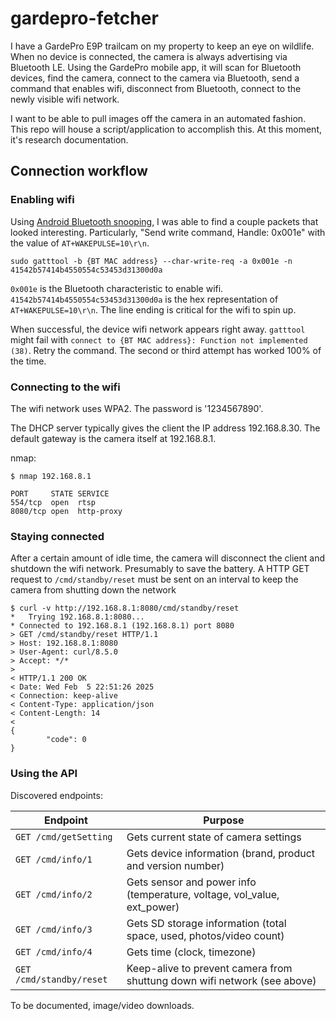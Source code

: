 # gardepro-fetcher
I have a GardePro E9P trailcam on my property to keep an eye on wildlife. When no device is connected, the camera is always advertising via Bluetooth LE. Using the GardePro mobile app, it will scan for Bluetooth devices, find the camera, connect to the camera via Bluetooth, send a command that enables wifi, disconnect from Bluetooth, connect to the newly visible wifi network.

I want to be able to pull images off the camera in an automated fashion. This repo will house a script/application to accomplish this. At this moment, it's research documentation. 

## Connection workflow
### Enabling wifi

Using [Android Bluetooth snooping](https://source.android.com/docs/core/connect/bluetooth/verifying_debugging#debugging-with-logs), I was able to find a couple packets that looked interesting. Particularly, "Send write command, Handle: 0x001e" with the value of `AT+WAKEPULSE=10\r\n`.

```sudo gatttool -b {BT MAC address} --char-write-req -a 0x001e -n 41542b57414b4550554c53453d31300d0a``` 

`0x001e` is the Bluetooth characteristic to enable wifi. `41542b57414b4550554c53453d31300d0a` is the hex representation of `AT+WAKEPULSE=10\r\n`. The line ending is critical for the wifi to spin up.

When successful, the device wifi network appears right away. `gatttool` might fail with `connect to {BT MAC address}: Function not implemented (38)`. Retry the command. The second or third attempt has worked 100% of the time.

### Connecting to the wifi
The wifi network uses WPA2. The password is '1234567890'.

The DHCP server typically gives the client the IP address 192.168.8.30. The default gateway is the camera itself at 192.168.8.1.

nmap:
```
$ nmap 192.168.8.1

PORT     STATE SERVICE
554/tcp  open  rtsp
8080/tcp open  http-proxy
```

### Staying connected
After a certain amount of idle time, the camera will disconnect the client and shutdown the wifi network. Presumably to save the battery. A HTTP GET request to `/cmd/standby/reset` must be sent on an interval to keep the camera from shutting down the network

```
$ curl -v http://192.168.8.1:8080/cmd/standby/reset
*   Trying 192.168.8.1:8080...
* Connected to 192.168.8.1 (192.168.8.1) port 8080
> GET /cmd/standby/reset HTTP/1.1
> Host: 192.168.8.1:8080
> User-Agent: curl/8.5.0
> Accept: */*
>
< HTTP/1.1 200 OK
< Date: Wed Feb  5 22:51:26 2025
< Connection: keep-alive
< Content-Type: application/json
< Content-Length: 14
<
{
        "code": 0
}
```

### Using the API
Discovered endpoints:

| Endpoint | Purpose  |
|---|---|
|`GET /cmd/getSetting`   | Gets current state of camera settings  |
|`GET /cmd/info/1`   |Gets device information (brand, product and version number)   | 
|`GET /cmd/info/2`  |Gets sensor and power info (temperature, voltage, vol_value, ext_power)    | 
|`GET /cmd/info/3`   |Gets SD storage information (total space, used, photos/video count)   |
|`GET /cmd/info/4`  |Gets time (clock, timezone)|
|`GET /cmd/standby/reset` | Keep-alive to prevent camera from shuttung down wifi network (see above) | 

To be documented, image/video downloads.
